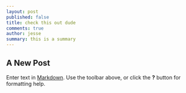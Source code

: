 ```yaml
---
layout: post
published: false
title: check this out dude
comments: true
author: jesse
summary: this is a summary
---
```


## A New Post

Enter text in [Markdown](http://daringfireball.net/projects/markdown/). Use the toolbar above, or click the **?** button for formatting help.
